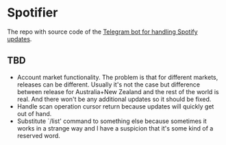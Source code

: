 # Spotifier

The repo with source code of the [Telegram bot for handling Spotify updates](https://t.me/spotifierbot).

## TBD
- Account market functionality. The problem is that for different markets, releases can be different. Usually it's not the case but difference between release for Australia+New Zealand and the rest of the world is real. And there won't be any additional updates so it should be fixed.
- Handle scan operation cursor return because updates will quickly get out of hand.
- Substitute `/list' command to something else because sometimes it works in a strange way and I have a suspicion that it's some kind of a reserved word.
